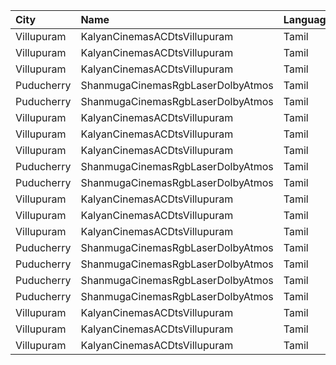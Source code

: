 | City       | Name                              | Language |  Time | Type       | Price | Capacity | Booked |
| :--------- | :-------------------------------- | :------- | ----: | :--------- | ----: | -------: | -----: |
| Villupuram | KalyanCinemasACDtsVillupuram      | Tamil    | 11:00 | Box        |  165₹ |       24 |     12 |
| Villupuram | KalyanCinemasACDtsVillupuram      | Tamil    | 11:00 | Balcony    |  165₹ |       88 |     52 |
| Villupuram | KalyanCinemasACDtsVillupuram      | Tamil    | 11:00 | FirstClass |  120₹ |      154 |     86 |
| Puducherry | ShanmugaCinemasRgbLaserDolbyAtmos | Tamil    | 11:30 | Platinum   |  100₹ |      229 |      0 |
| Puducherry | ShanmugaCinemasRgbLaserDolbyAtmos | Tamil    | 11:30 | Gold       |   75₹ |       32 |      0 |
| Villupuram | KalyanCinemasACDtsVillupuram      | Tamil    | 14:15 | Box        |  165₹ |       24 |     12 |
| Villupuram | KalyanCinemasACDtsVillupuram      | Tamil    | 14:15 | Balcony    |  165₹ |       88 |     52 |
| Villupuram | KalyanCinemasACDtsVillupuram      | Tamil    | 14:15 | FirstClass |  120₹ |      154 |     86 |
| Puducherry | ShanmugaCinemasRgbLaserDolbyAtmos | Tamil    | 15:00 | Platinum   |  100₹ |      229 |      2 |
| Puducherry | ShanmugaCinemasRgbLaserDolbyAtmos | Tamil    | 15:00 | Gold       |   75₹ |       32 |      0 |
| Villupuram | KalyanCinemasACDtsVillupuram      | Tamil    | 18:15 | Box        |  165₹ |       24 |     12 |
| Villupuram | KalyanCinemasACDtsVillupuram      | Tamil    | 18:15 | Balcony    |  165₹ |       88 |     52 |
| Villupuram | KalyanCinemasACDtsVillupuram      | Tamil    | 18:15 | FirstClass |  120₹ |      154 |     86 |
| Puducherry | ShanmugaCinemasRgbLaserDolbyAtmos | Tamil    | 18:30 | Platinum   |  100₹ |      229 |      0 |
| Puducherry | ShanmugaCinemasRgbLaserDolbyAtmos | Tamil    | 18:30 | Gold       |   75₹ |       32 |      0 |
| Puducherry | ShanmugaCinemasRgbLaserDolbyAtmos | Tamil    | 22:00 | Platinum   |  100₹ |      229 |      4 |
| Puducherry | ShanmugaCinemasRgbLaserDolbyAtmos | Tamil    | 22:00 | Gold       |   75₹ |       32 |      0 |
| Villupuram | KalyanCinemasACDtsVillupuram      | Tamil    | 22:00 | Box        |  165₹ |       24 |     12 |
| Villupuram | KalyanCinemasACDtsVillupuram      | Tamil    | 22:00 | Balcony    |  165₹ |       88 |     52 |
| Villupuram | KalyanCinemasACDtsVillupuram      | Tamil    | 22:00 | FirstClass |  120₹ |      154 |     86 |